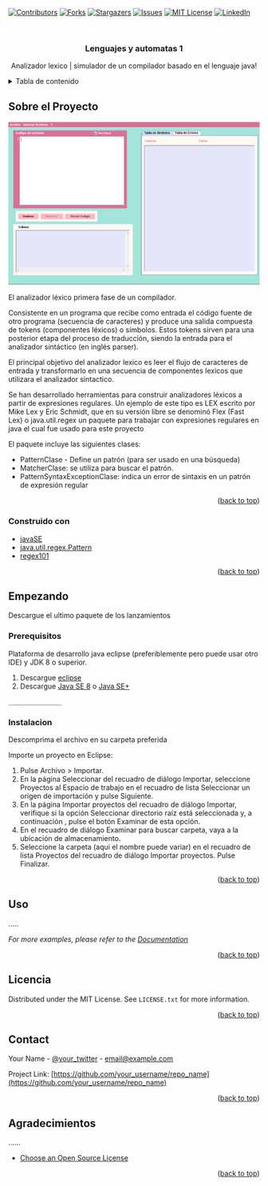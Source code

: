 <div id="top"></div>

[![Contributors][contributors-shield]][contributors-url]
[![Forks][forks-shield]][forks-url]
[![Stargazers][stars-shield]][stars-url]
[![Issues][issues-shield]][issues-url]
[![MIT License][license-shield]][license-url]
[![LinkedIn][linkedin-shield]][linkedin-url]



<!-- PROJECT LOGO -->
<br />
<div align="center">
  <h3 align="center">Lenguajes y automatas 1</h3>
  <p align="center">
    Analizador lexico | simulador de un compilador basado en el lenguaje java!
    <br />
  </p>
</div>



<!-- TABLE OF CONTENTS -->
<details>
  <summary>Tabla de contenido</summary>
  <ol>
    <li>
      <a href="#about-the-project">Sobre el proyecto</a>
      <ul>
        <li><a href="#built-with">Construido con</a></li>
      </ul>
    </li>
    <li>
      <a href="#getting-started">Getting Started</a>
      <ul>
        <li><a href="#prerequisites">Prerequisites</a></li>
        <li><a href="#installation">Installation</a></li>
      </ul>
    </li>
    <li><a href="#usage">Usage</a></li>
    <li><a href="#roadmap">Roadmap</a></li>
    <li><a href="#contributing">Contributing</a></li>
    <li><a href="#license">License</a></li>
    <li><a href="#contact">Contact</a></li>
    <li><a href="#acknowledgments">Acknowledgments</a></li>
  </ol>
</details>



<!-- ABOUT THE PROJECT -->
## Sobre el Proyecto

[![Product Name Screen Shot][product-screenshot]](https://example.com)

El analizador léxico primera fase de un compilador.

Consistente en un programa que recibe como entrada el código fuente de otro programa (secuencia de caracteres) y produce una salida compuesta de tokens (componentes léxicos) o símbolos. Estos tokens sirven para una posterior etapa del proceso de traducción, siendo la entrada para el analizador sintáctico (en inglés parser).

El principal objetivo del analizador lexico es leer el flujo de caracteres de entrada y transformarlo en una secuencia de componentes
lexicos que utilizara el analizador sintactico.

Se han desarrollado herramientas para construir analizadores léxicos a partir de
expresiones regulares. Un ejemplo de este tipo es LEX escrito por Mike Lex y Eric
Schmidt, que en su versión libre se denominó Flex (Fast Lex) o java.util.regex un paquete para trabajar con expresiones regulares en java el cual fue usado para este proyecto


El paquete incluye las siguientes clases:
* PatternClase - Define un patrón (para ser usado en una búsqueda)
* MatcherClase: se utiliza para buscar el patrón.
* PatternSyntaxExceptionClase: indica un error de sintaxis en un patrón de expresión regular


<p align="right">(<a href="#top">back to top</a>)</p>



### Construido con

* [javaSE](https://www.oracle.com/java/technologies/java-se-glance.html)
* [java.util.regex.Pattern](https://docs.oracle.com/javase/7/docs/api/java/util/regex/Pattern.html)
* [regex101](https://regex101.com/) 

<p align="right">(<a href="#top">back to top</a>)</p>



<!-- GETTING STARTED -->
## Empezando

Descargue el ultimo paquete de los lanzamientos

### Prerequisitos

Plataforma de desarrollo java eclipse (preferiblemente pero puede usar otro IDE) y JDK 8 o superior.

1. Descargue [eclipse](https://www.eclipse.org/downloads/)
2. Descargue [Java SE 8](https://www.oracle.com/mx/java/technologies/javase/javase8-archive-downloads.html)  o [Java SE+](https://www.oracle.com/java/technologies/java-se-glance.html)


  ```sh
  _______________
  ```

### Instalacion

Descomprima el archivo en su carpeta preferida

Importe un proyecto en Eclipse:
1. Pulse Archivo > Importar.
2. En la página Seleccionar del recuadro de diálogo Importar, seleccione Proyectos al Espacio de trabajo en el recuadro de lista Seleccionar un origen de importación y pulse Siguiente.
3. En la página Importar proyectos del recuadro de diálogo Importar, verifique si la opción Seleccionar directorio raíz está seleccionada y, a continuación , pulse el botón Examinar de esta opción.
4. En el recuadro de diálogo Examinar para buscar carpeta, vaya a la ubicación de almacenamiento.
5. Seleccione la carpeta (aqui el nombre puede variar) en el recuadro de lista Proyectos del recuadro de diálogo Importar proyectos.
Pulse Finalizar.

<p align="right">(<a href="#top">back to top</a>)</p>



<!-- USAGE EXAMPLES -->
## Uso

.....

_For more examples, please refer to the [Documentation](https://example.com)_

<p align="right">(<a href="#top">back to top</a>)</p>

<!-- LICENSE -->
## Licencia

Distributed under the MIT License. See `LICENSE.txt` for more information.

<p align="right">(<a href="#top">back to top</a>)</p>



<!-- CONTACT -->
## Contact

Your Name - [@your_twitter](https://twitter.com/your_username) - email@example.com

Project Link: [https://github.com/your_username/repo_name](https://github.com/your_username/repo_name)

<p align="right">(<a href="#top">back to top</a>)</p>



<!-- ACKNOWLEDGMENTS -->
## Agradecimientos

......

* [Choose an Open Source License](https://choosealicense.com)


<p align="right">(<a href="#top">back to top</a>)</p>



<!-- MARKDOWN LINKS & IMAGES -->
<!-- https://www.markdownguide.org/basic-syntax/#reference-style-links -->
[contributors-shield]: https://img.shields.io/github/contributors/othneildrew/Best-README-Template.svg?style=for-the-badge
[contributors-url]: https://github.com/othneildrew/Best-README-Template/graphs/contributors
[forks-shield]: https://img.shields.io/github/forks/othneildrew/Best-README-Template.svg?style=for-the-badge
[forks-url]: https://github.com/othneildrew/Best-README-Template/network/members
[stars-shield]: https://img.shields.io/github/stars/othneildrew/Best-README-Template.svg?style=for-the-badge
[stars-url]: https://github.com/othneildrew/Best-README-Template/stargazers
[issues-shield]: https://img.shields.io/github/issues/othneildrew/Best-README-Template.svg?style=for-the-badge
[issues-url]: https://github.com/othneildrew/Best-README-Template/issues
[license-shield]: https://img.shields.io/github/license/othneildrew/Best-README-Template.svg?style=for-the-badge
[license-url]: https://github.com/othneildrew/Best-README-Template/blob/master/LICENSE.txt
[linkedin-shield]: https://img.shields.io/badge/-LinkedIn-black.svg?style=for-the-badge&logo=linkedin&colorB=555
[linkedin-url]: https://linkedin.com/in/othneildrew
[product-screenshot]: screenshots/main.png

